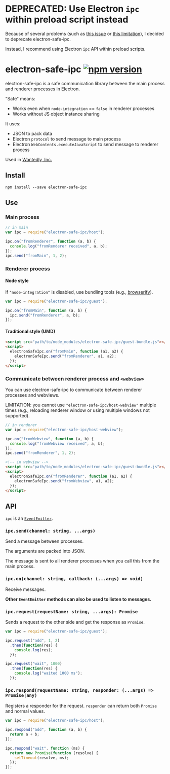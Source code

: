 # DEPRECATED: Use Electron `ipc` within preload script instead

Because of several problems (such as [this issue](https://github.com/seanchas116/electron-safe-ipc/issues/4) or [this limitation](https://github.com/seanchas116/electron-safe-ipc#communicate-between-renderer-process-and-webview)),
I decided to deprecate electron-safe-ipc.

Instead, I recommend using Electron `ipc` API within preload scripts.

electron-safe-ipc [![npm version](https://badge.fury.io/js/electron-safe-ipc.svg)](http://badge.fury.io/js/electron-safe-ipc)
================

electron-safe-ipc is a safe communication library between the main process and renderer processes in Electron.

"Safe" means:

* Works even when `node-integration` == `false` in renderer processes
* Works without JS object instance sharing

It uses:

* JSON to pack data
* Electron `protocol` to send message to main process
* Electron `WebContents.executeJavaScript` to send message to renderer process

Used in [Wantedly, Inc.](https://www.wantedly.com/)

Install
----------------

```
npm install --save electron-safe-ipc
```

Use
----------------

### Main process

```js
// in main
var ipc = require("electron-safe-ipc/host");

ipc.on("fromRenderer", function (a, b) {
  console.log("fromRenderer received", a, b);
});
ipc.send("fromMain", 1, 2);
```

### Renderer process

#### Node style

If `"node-integration"` is disabled, use bundling tools (e.g., [browserify](http://browserify.org/)).

```js
var ipc = require("electron-safe-ipc/guest");

ipc.on("fromMain", function (a, b) {
  ipc.send("fromRenderer", a, b);
});
```

#### Traditional style (UMD)

```html
<script src="path/to/node_modules/electron-safe-ipc/guest-bundle.js"></script>
<script>
  electronSafeIpc.on("fromMain", function (a1, a2) {
    electronSafeIpc.send("fromRenderer", a1, a2);
  });
</script>
```

### Communicate between renderer process and `<webview>`

You can use electron-safe-ipc to communicate between renderer processes and webviews.

LIMITATION: you cannot use `"electron-safe-ipc/host-webview"` multiple times (e.g., reloading renderer window or using multiple windows not supported).

```js
// in renderer
var ipc = require("electron-safe-ipc/host-webview");

ipc.on("fromWebview", function (a, b) {
  console.log("fromWebview received", a, b);
});
ipc.send("fromRenderer", 1, 2);
```

```html
<!-- in webview -->
<script src="path/to/node_modules/electron-safe-ipc/guest-bundle.js"></script>
<script>
  electronSafeIpc.on("fromRenderer", function (a1, a2) {
    electronSafeIpc.send("fromWebview", a1, a2);
  });
</script>
```

API
----------------

`ipc` is an [`EventEmitter`](https://nodejs.org/api/events.html#events_class_events_eventemitter).

### `ipc.send(channel: string, ...args)`

Send a message between processes.

The arguments are packed into JSON.

The message is sent to all renderer processes when you call this from the main process.

### `ipc.on(channel: string, callback: (...args) => void)`

Receive messages.

**Other `EventEmitter` methods can also be used to listen to messages.**

### `ipc.request(requestName: string, ...args): Promise`

Sends a request to the other side and get the response as `Promise`.

```js
var ipc = require("electron-safe-ipc/guest");

ipc.request("add", 1, 2)
  .then(function(res) {
    console.log(res);
  });

ipc.request("wait", 1000)
  .then(function(res) {
    console.log("waited 1000 ms");
  });
```

### `ipc.respond(requestName: string, responder: (...args) => Promise|any)`

Registers a responder for the request. `responder` can return both `Promise` and normal values.

```js
var ipc = require("electron-safe-ipc/host");

ipc.respond("add", function (a, b) {
  return a + b;
});

ipc.respond("wait", function (ms) {
  return new Promise(function (resolve) {
    setTimeout(resolve, ms);
  });
});
```
